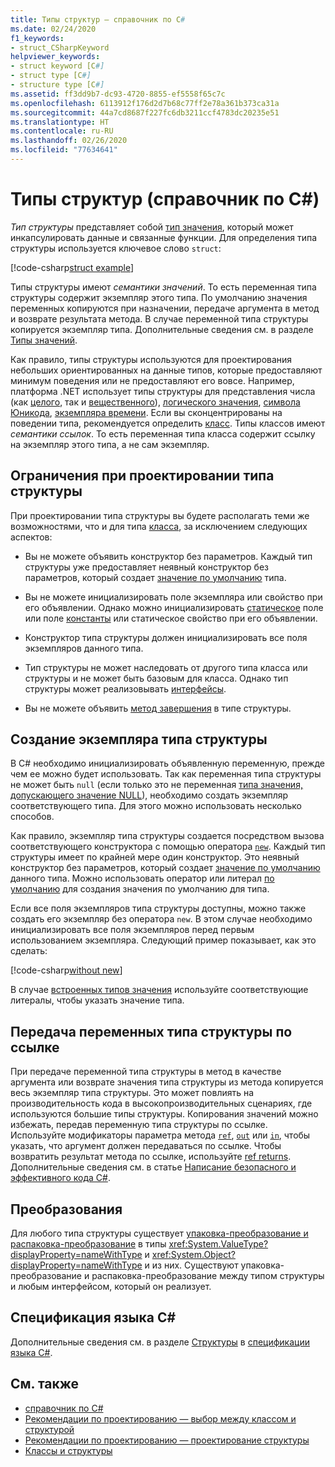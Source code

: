 ```yaml
---
title: Типы структур — справочник по C#
ms.date: 02/24/2020
f1_keywords:
- struct_CSharpKeyword
helpviewer_keywords:
- struct keyword [C#]
- struct type [C#]
- structure type [C#]
ms.assetid: ff3dd9b7-dc93-4720-8855-ef5558f65c7c
ms.openlocfilehash: 6113912f176d2d7b68c77ff2e78a361b373ca31a
ms.sourcegitcommit: 44a7cd8687f227fc6db3211ccf4783dc20235e51
ms.translationtype: HT
ms.contentlocale: ru-RU
ms.lasthandoff: 02/26/2020
ms.locfileid: "77634641"
---
```

# <a name="structure-types-c-reference"></a>Типы структур (справочник по C#)

*Тип структуры*  представляет собой [тип значения](value-types.md), который может инкапсулировать данные и связанные функции. Для определения типа структуры используется ключевое слово `struct`:

[!code-csharp[struct example](~/samples/csharp/language-reference/builtin-types/StructType.cs#StructExample)]

Типы структуры имеют *семантики значений*. То есть переменная типа структуры содержит экземпляр этого типа. По умолчанию значения переменных копируются при назначении, передаче аргумента в метод и возврате результата метода. В случае переменной типа структуры копируется экземпляр типа. Дополнительные сведения см. в разделе [Типы значений](value-types.md).

Как правило, типы структуры используются для проектирования небольших ориентированных на данные типов, которые предоставляют минимум поведения или не предоставляют его вовсе. Например, платформа .NET использует типы структуры для представления числа (как [целого](integral-numeric-types.md), так и [вещественного](floating-point-numeric-types.md)), [логического значения](bool.md), [символа Юникода](char.md), [экземпляра времени](xref:System.DateTime). Если вы сконцентрированы на поведении типа, рекомендуется определить [класс](../keywords/class.md). Типы классов имеют *семантики ссылок*. То есть переменная типа класса содержит ссылку на экземпляр этого типа, а не сам экземпляр.

## <a name="limitations-with-the-design-of-a-structure-type"></a>Ограничения при проектировании типа структуры

При проектировании типа структуры вы будете располагать теми же возможностями, что и для типа [класса](../keywords/class.md), за исключением следующих аспектов:

- Вы не можете объявить конструктор без параметров. Каждый тип структуры уже предоставляет неявный конструктор без параметров, который создает [значение по умолчанию](default-values.md) типа.

- Вы не можете инициализировать поле экземпляра или свойство при его объявлении. Однако можно инициализировать [статическое](../keywords/static.md) поле или поле [константы](../keywords/const.md) или статическое свойство при его объявлении.

- Конструктор типа структуры должен инициализировать все поля экземпляров данного типа.

- Тип структуры не может наследовать от другого типа класса или структуры и не может быть базовым для класса. Однако тип структуры может реализовывать [интерфейсы](../keywords/interface.md).

- Вы не можете объявить [метод завершения](../../programming-guide/classes-and-structs/destructors.md) в типе структуры.

## <a name="instantiation-of-a-structure-type"></a>Создание экземпляра типа структуры

В C# необходимо инициализировать объявленную переменную, прежде чем ее можно будет использовать. Так как переменная типа структуры не может быть `null` (если только это не переменная [типа значения, допускающего значение NULL](nullable-value-types.md)), необходимо создать экземпляр соответствующего типа. Для этого можно использовать несколько способов.

Как правило, экземпляр типа структуры создается посредством вызова соответствующего конструктора с помощью оператора [`new`](../operators/new-operator.md). Каждый тип структуры имеет по крайней мере один конструктор. Это неявный конструктор без параметров, который создает [значение по умолчанию](default-values.md) данного типа. Можно использовать оператор или литерал [по умолчанию](../operators/default.md) для создания значения по умолчанию для типа.

Если все поля экземпляров типа структуры доступны, можно также создать его экземпляр без оператора `new`. В этом случае необходимо инициализировать все поля экземпляров перед первым использованием экземпляра. Следующий пример показывает, как это сделать:

[!code-csharp[without new](~/samples/csharp/language-reference/builtin-types/StructType.cs#WithoutNew)]

В случае [встроенных типов значения](value-types.md#built-in-value-types) используйте соответствующие литералы, чтобы указать значение типа.

## <a name="passing-structure-type-variables-by-reference"></a>Передача переменных типа структуры по ссылке

При передаче переменной типа структуры в метод в качестве аргумента или возврате значения типа структуры из метода копируется весь экземпляр типа структуры. Это может повлиять на производительность кода в высокопроизводительных сценариях, где используются большие типы структуры. Копирования значений можно избежать, передав переменную типа структуры по ссылке. Используйте модификаторы параметра метода [`ref`](../keywords/ref.md#passing-an-argument-by-reference), [`out`](../keywords/out-parameter-modifier.md) или [`in`](../keywords/in-parameter-modifier.md), чтобы указать, что аргумент должен передаваться по ссылке. Чтобы возвратить результат метода по ссылке, используйте [ref returns](../../programming-guide/classes-and-structs/ref-returns.md). Дополнительные сведения см. в статье [Написание безопасного и эффективного кода C#](../../write-safe-efficient-code.md).

## <a name="conversions"></a>Преобразования

Для любого типа структуры существует [упаковка-преобразование и распаковка-преобразование](../../programming-guide/types/boxing-and-unboxing.md) в типы <xref:System.ValueType?displayProperty=nameWithType> и <xref:System.Object?displayProperty=nameWithType> и из них. Существуют упаковка-преобразование и распаковка-преобразование между типом структуры и любым интерфейсом, который он реализует.

## <a name="c-language-specification"></a>Спецификация языка C#

Дополнительные сведения см. в разделе [Структуры](~/_csharplang/spec/structs.md) в [спецификации языка C#](~/_csharplang/spec/introduction.md).

## <a name="see-also"></a>См. также

- [справочник по C#](../index.md)
- [Рекомендации по проектированию — выбор между классом и структурой](../../../standard/design-guidelines/choosing-between-class-and-struct.md)
- [Рекомендации по проектированию — проектирование структуры](../../../standard/design-guidelines/struct.md)
- [Классы и структуры](../../programming-guide/classes-and-structs/index.md)
